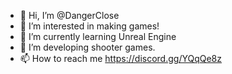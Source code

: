 - 👋 Hi, I’m @DangerClose
- 👀 I’m interested in making games!
- 🌱 I’m currently learning Unreal Engine
- 💞️ I’m developing shooter games.
- 📫 How to reach me https://discord.gg/YQqQe8z

<!---
Santi7799/Santi7799 is a ✨ special ✨ repository because its `README.md` (this file) appears on your GitHub profile.
You can click the Preview link to take a look at your changes.
--->
